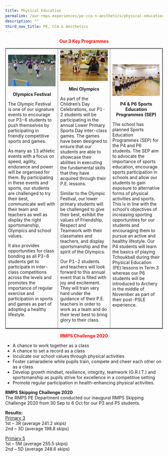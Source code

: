 ```yaml
---
title: Physical Education
permalink: /our-rmps-experiences/pe-cca-n-aesthetics/physical-education/
description: ""
third_nav_title: PE, CCA & Aesthetics
---
```

<p style="text-align: center;"><strong><span style="color: #ff0000;">Our&nbsp;3 Key Programmes</span></strong></p>
<table style="border-collapse: collapse; width: 100%;" border="1">
<tbody>
<tr>
<td style="width: 33.3333%;">
<img src="/images/phy1.jpg">
<p style="text-align: center;"><strong>Olympics Festival</strong></p>
<p>The Olympic Festival is one of our signature events to encourage our P3-6 students to push themselves by participating in friendly competitive sports and games.</p>
<p>As many as 13 athletic events with a focus on speed, agility, endurance and power will be organised for them. By participating in these events and sports, our students are challenged to try their best, communicate well with their team and teachers as well as display the right sportsmanship, Olympics and school values.</p>
<p>It also provides opportunities for class bonding as all P3-6 students get to participate in inter-class competitions across the levels and promotes the importance of regular exercise and participation in sports and games as part of adopting a healthy lifestyle.</p>
</td>
<td style="width: 33.3333%;">
<img src="/images/phy2.jpg">
<p style="text-align: center;"><strong>Mini Olympics</strong></p>
<p>As part of the Children’s Day Celebrations, our P1-2 students will be participating in the annual Lower Primary Sports Day inter-class games. The games have been designed to ensure that our students are able to showcase their abilities in executing the fundamental skills that they have acquired through their P.E. lessons.</p>
<p>Similar to the Olympic Festival, our lower primary students will be challenged to give their best, exhibit the values of Friendship, Respect and Teamwork with their classmates and teachers, and display sportsmanship and the spirit of the Olympics.</p>
<p>Our P1-2 students and teachers will look forward to this annual event that is filled with joy and excitement. They will train very hard under the guidance of their P.E. teachers in order to work as a team and do their level best to bring glory to their class.&nbsp;</p>
</td>
<td style="width: 33.3333%;">
<img src="/images/phy3.jpg">
<p style="text-align: center;"><strong>P4 &amp; P6 Sports Education Programmes (SEP)</strong></p>
<p>The school has planned Sports Education Programmes (SEP) for the P4 and P6 students. The SEP aim to advocate the importance of sports education, encourage sports participation in schools and allow our students to gain exposure to alternative forms of physical activities and sports. This is in line with the school’s objectives of increasing sporting opportunities for our students and encouraging them to pursue an active and healthy lifestyle. Our P4 students will learn the basics of playing Tchoukball during their Physical Education (PE) lessons in Term 3 whereas our P6 students will be introduced to Archery in the middle of November as part of their post-PSLE experience.</p>
</td>
</tr>
</tbody>
</table>
<p style="text-align: center;"><strong><span style="color: #ff0000;">RMPS Challenge 2020</span></strong></p>
<ul>
<li>A chance to work together as a class</li>
<li>A chance to set a record as a class</li>
<li>Inculcate our school values through physical activities</li>
<li>Foster camaraderie while pupils train, compete and cheer each other on as a class</li>
<li>Develop growth mindset, resilience, integrity, teamwork (G.R.I.T.) and sportsmanship as pupils strive for excellence in a competitive setting</li>
<li>Promote regular participation in health-enhancing physical activities.</li>
</ul>
<p><strong>RMPS Skipping Challenge 2020<br></strong>The RMPS PE Department conducted our inaugural RMPS Skipping Challenge 2020 from 30 Sep to 6 Oct for our P3 and P5 students.</p>
<p><strong>Results:</strong><br><u>Primary 3</u><br>1st – 3R (average 241.2 skips)<br>2nd – 3D (average 198.8 skips)</p>
<p><u>Primary 5<br></u>1st – 5M (average 255.5 skips)<br>2nd – 5D (average 248.6 skips)</p>